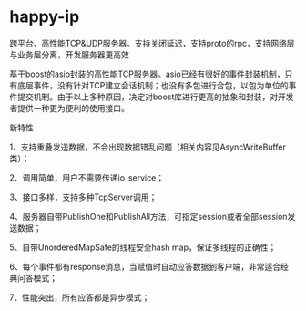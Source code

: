 # happy-ip
跨平台、高性能TCP&amp;UDP服务器。支持关闭延迟，支持proto的rpc，支持网络层与业务层分离，开发服务器更高效

基于boost的asio封装的高性能TCP服务器。asio已经有很好的事件封装机制，只有底层事件，没有针对TCP建立会话机制；也没有多包进行合包，以包为单位的事件提交机制。由于以上多种原因，决定对boost库进行更高的抽象和封装，对开发者提供一种更为便利的使用接口。

新特性

1、支持重叠发送数据，不会出现数据错乱问题（相关内容见AsyncWriteBuffer类）；

2、调用简单，用户不需要传递io_service；

3、接口多样，支持多种TcpServer调用；

4、服务器自带PublishOne和PublishAll方法，可指定session或者全部session发送数据；

5、自带UnorderedMapSafe的线程安全hash map，保证多线程的正确性；

6、每个事件都有response消息，当赋值时自动应答数据到客户端，非常适合经典问答模式；

7、性能突出，所有应答都是异步模式；
